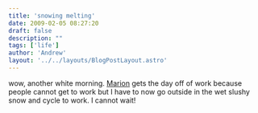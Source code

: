 ```yaml
---
title: 'snowing melting'
date: 2009-02-05 08:27:20
draft: false
description: ""
tags: ['life']
author: 'Andrew'
layout: '../../layouts/BlogPostLayout.astro'
---
```


wow, another white morning. [Marion](http://www.marionmouttou.co.uk) gets the day off of work because people cannot get to work but I have to now go outside in the wet slushy snow and cycle to work. I cannot wait!
